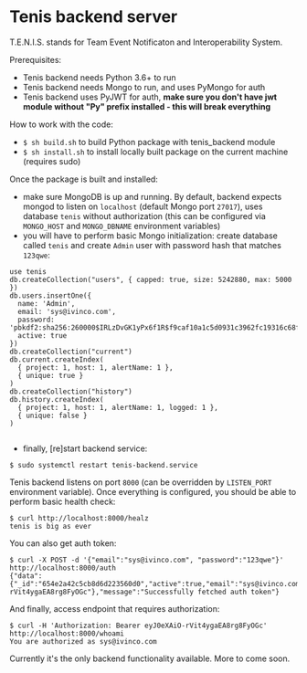 # Tenis backend server
T.E.N.I.S. stands for Team Event Notificaton and Interoperability System.

Prerequisites:
- Tenis backend needs Python 3.6+ to run
- Tenis backend needs Mongo to run, and uses PyMongo for auth
- Tenis backend uses PyJWT for auth, **make sure you don't have jwt module without "Py" prefix installed - this will break everything**

How to work with the code:
- `$ sh build.sh` to build Python package with tenis_backend module
- `$ sh install.sh` to install locally built package on the current machine (requires sudo)

Once the package is built and installed:
- make sure MongoDB is up and running. By default, backend expects mongod to listen on `localhost` (default Mongo port `27017`), uses database `tenis` without authorization (this can be configured via `MONGO_HOST` and `MONGO_DBNAME` environment variables)
- you will have to perform basic Mongo initialization: create database called `tenis` and create `Admin` user with password hash that matches `123qwe`:
```
use tenis
db.createCollection("users", { capped: true, size: 5242880, max: 5000 })
db.users.insertOne({
  name: 'Admin',
  email: 'sys@ivinco.com',
  password: 'pbkdf2:sha256:260000$IRLzDvGK1yPx6f1R$f9caf10a1c5d0931c3962fc19316c68f37377804a24b70d6b7a857303394d5d7',
  active: true
})
db.createCollection("current")
db.current.createIndex(
  { project: 1, host: 1, alertName: 1 },
  { unique: true }
)
db.createCollection("history")
db.history.createIndex(
  { project: 1, host: 1, alertName: 1, logged: 1 },
  { unique: false }
)


```
- finally, [re]start backend service:
```
$ sudo systemctl restart tenis-backend.service
```

Tenis backend listens on port `8000` (can be overridden by `LISTEN_PORT` environment variable).
Once everything is configured, you should be able to perform basic health check:
```
$ curl http://localhost:8000/healz
tenis is big as ever
```

You can also get auth token:
```
$ curl -X POST -d '{"email":"sys@ivinco.com", "password":"123qwe"}' http://localhost:8000/auth
{"data":{"_id":"654e2a42c5cb8d6d223560d0","active":true,"email":"sys@ivinco.com","name":"Admin","token":"eyJ0eXAiO-rVit4ygaEA8rg8FyOGc"},"message":"Successfully fetched auth token"}
```

And finally, access endpoint that requires authorization:
```
$ curl -H 'Authorization: Bearer eyJ0eXAiO-rVit4ygaEA8rg8FyOGc' http://localhost:8000/whoami
You are authorized as sys@ivinco.com
```
Currently it's the only backend functionality available. More to come soon.
